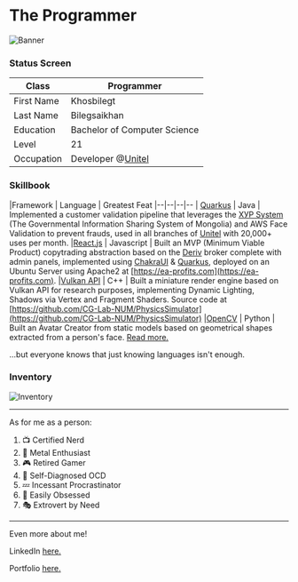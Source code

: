 
# The Programmer

![Banner](https://i.pinimg.com/originals/61/34/37/61343711f3f889060d37d07a309d2bd1.gif)

### Status Screen

| Class | Programmer
|--|--
| First Name | Khosbilegt 
| Last Name | Bilegsaikhan
| Education | Bachelor of Computer Science
| Level | 21
| Occupation | Developer @[Unitel](https://www.unitel.mn/)

### Skillbook
|Framework | Language | Greatest Feat
|--|--|--|--
| [Quarkus](https://quarkus.io/) | Java | Implemented a customer validation pipeline that leverages the [ХУР System](https://developer.xyp.gov.mn) (The Governmental Information Sharing System of Mongolia) and AWS Face Validation to prevent frauds, used in all branches of [Unitel](https://www.unitel.mn/unitel/) with 20,000+ uses per month.
|[React.js](https://react.dev/) | Javascript | Built an MVP (Minimum Viable Product) copytrading abstraction based on the [Deriv](https://deriv.com/) broker complete with admin panels, implemented using [ChakraUI](https://v2.chakra-ui.com/) & [Quarkus](https://quarkus.io/), deployed on an Ubuntu Server using Apache2 at [https://ea-profits.com](https://ea-profits.com).
|[Vulkan API](https://www.vulkan.org/) | C++ | Built a miniature render engine based on Vulkan API for research purposes, implementing Dynamic Lighting, Shadows via Vertex and Fragment Shaders. Source code at [https://github.com/CG-Lab-NUM/PhysicsSimulator](https://github.com/CG-Lab-NUM/PhysicsSimulator)
|[OpenCV](https://opencv.org/) | Python | Built an Avatar Creator from static models based on geometrical shapes extracted from a person's face. [Read more.](https://drive.google.com/file/d/1a9TM1EF_eyNjFv2_iN6LGt7M6piuDLad/view?usp=sharing)

...but everyone knows that just knowing languages isn't enough.

### Inventory
![Inventory](https://i.imgur.com/VIRQNya.png)

---

As for me as a person:

 1. 📺 Certified Nerd
 2. 🎸 Metal Enthusiast
 3. 🎮 Retired Gamer
 4. 📏 Self-Diagnosed OCD
 5. 💤 Incessant Procrastinator 
 6. 🐝 Easily Obsessed
 7. 🎭 Extrovert by Need
---

Even more about me!

LinkedIn [here.](https://www.linkedin.com/in/khosbilegt-bilegsaikhan-82929424b/)

Portfolio [here.](https://khosbilegt.github.io/khosbilegt/)
